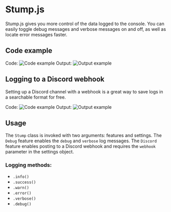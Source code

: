 # Stump.js
Stump.js gives you more control of the data logged to the console. You can easily toggle debug messages and verbose messages on and off, as well as locate error messages faster.

## Code example
Code:
![Code example](https://media.discordapp.net/attachments/898047385211637790/898047393205981234/unknown.png)
Output:
![Output example](https://cdn.discordapp.com/attachments/898047385211637790/898047932505399337/unknown.png)

## Logging to a Discord webhook
Setting up a Discord channel with a webhook is a great way to save logs in a searchable format for free.

Code:
![Code example](https://cdn.discordapp.com/attachments/898047385211637790/898048539547037706/unknown.png)
Output:
![Output example](https://cdn.discordapp.com/attachments/898047385211637790/898048753402011698/unknown.png)

## Usage
The `Stump` class is invoked with two arguments: features and settings. The `Debug` feature enables the `debug` and `verbose` log messages. The `Discord` feature enables posting to a Discord webhook and requires the `webhook` parameter in the settings object.

### Logging methods:

 - `.info()`
 - `.success()`
 - `.warn()`
 - `.error()`
 - `.verbose()`
 - `.debug()`